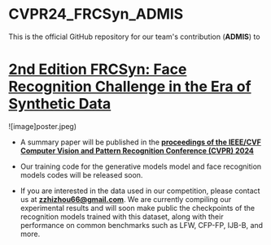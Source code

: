 # CVPR24_FRCSyn_ADMIS
This is the official GitHub repository for our team's contribution (**ADMIS**) to 

# [2nd Edition FRCSyn: Face Recognition Challenge in the Era of Synthetic Data](https://frcsyn.github.io/CVPR2024.html)

![image]poster.jpeg)

* A summary paper will be published in the **[proceedings of the IEEE/CVF Computer Vision and Pattern Recognition Conference (CVPR) 2024](https://cvpr.thecvf.com/)**
  
* Our training code for the generative models model and face recognition models codes will be released soon.

* If you are interested in the data used in our competition, please contact us at **zzhizhou66@gmail.com**. We are currently compiling our experimental results and will soon make public the checkpoints of the recognition models trained with this dataset, along with their performance on common benchmarks such as LFW, CFP-FP, IJB-B, and more.
  
